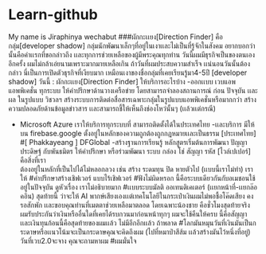 # Learn-github

My name is Jiraphinya wechabut
###ผักกะเเยง[Direction Finder] คือกลุ่ม[developer shadow] 
กลุ่มนักพัฒนาเล็กๆที่อยู่ในเงาเเละไม่เป็นที่รู้จักในสังคม อยากบอกว่านั้นคือคำเเรกที่ขอกล่าวถึง 
เเละทุกการช่วยเหลือของผู้มีพระคุณทุกท่าน วันนี้ผมมีธุรกิจเป็นของตนเองอีกครั้ง ผมไม่กล้าเอ่ยนามเพราะมากมายเหลือเกิน ถ้าวันที่ผมประสบความสำเร็จ เเน่นอนวันนั้นต้องกล่าว 
นี่เป็นการเปิดตัวธุรกิจที่เงียบมาก เหมือนเงาของชื่อกลุ่มที่เคยเรียนรู้มา4-5ปี [developer shadow]
วันนี้ : ผักกะเเยง[Direction Finder] ให้บริการอะไรบ้าง
-ออกเเบบ  เวบแอพ แอพพิเคชั่น ทุกระบบ ให้คำปรึกษาด้านวางเครือข่าย 
โดยสามารถจำลองสถานการณ์ ก่อน ปัจจุบัน เเละผล ในรูปแบบ วิชวลฯ
สร้างระบบการติดต่อสื่อสารเฉพาะกลุ่มในรูปแบบแอพพิเคชั่นหรือมากกว่า
สร้างความปลอดภัยด้านข้อมูลข่าวสาร เเละสามารถชี้ให้เห็นถึงช่องโหว่นั้นๆ (เเล้วเเต่กรณี)
- Microsoft Azure เราให้บริการทุกระบบที่ สามารถติดตั้งได้ในประเทศไทย
-เเละบริการ มีให้บน firebase.google
ตั้งอยู่ในหลักของความถูกต้องถูกกฎหมายเเละเป็นธรรม [ประเทศไทย]
#[ Phakkayeang ] DFGlobal
-สร้างฐานการเรียนรู้ หลักสูตรเริ่มต้นการพัฒนา ปัญญาประดิษฐ์ กับพันธมิตร
ให้คำปรึกษา หรือร่วมพัฒนา ระบบ กล่อง โช่ สัญญา รหัส [ไวล์เปเปอร์] คือสิ่งที่เรา  
ต้องอยู่ในหลักที่เป็นไปได้ไม่หลอกลวง เช่น สร้าง ระดมทุน ปิด หายตัวไป (เเบบนี้เราไม่ทำ)
เราให้
#คำปรึกษาสร้างเชิฟเวอร์ แบบไร้เชิฟเวอร์ 
#ฟังไม่ผิดหรอก นี้คือระบบเดียวกันกับอเมชอนใช้อยู่ในปัจจุบัน ดูหัวเรื่อง เราไม่อธิบายมาก #เเบบระบบมัลติ ออเทนติเคเตอร์ (เเยกหน้าที่-เเยกล๊อคอิน)
สุดท้ายนี้ ว่าจะให้ AI พากษ์เสียงเองเเต่เทคโนโลยีในกระเป๋าเงินผมไม่พอชื้อโค๊ดเสียง คงรอสักพัก เเละขอบคุณท่านที่เมตตาช่วยเหลือมาตลอด โดยเฉพาะน้องชาย คือชั่วโมงสุดท้ายจริง ผมรับประกันว่าเงินหรืออื่นใดที่เคยได้รบกวนมาก่อนหน้าทุกๆ ผมจะใช้คืนให้ครบ นี้คือสัญญา
เเละเงินทุนก้อนนี้คือสุดท้ายของผมเเล้ว ไม่มีอีกอีกเเล้ว ถ้าพลาด #โลกมันหมุนวันที่เงินมันเป็นกระดาษหรือเเนวโน้มจะเป็นกระดาษคุณจะคิดถึงผม
(ไปที่หมาป่าสีส้ม เเล้วสร้างมันไว้หนึ่งที่อยู่)
วันที่เวบ2.0จะจาง คุณจะถามหาผม #ผมมั่นใจ
